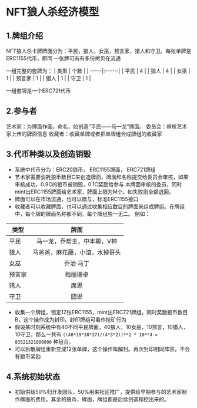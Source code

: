 # NFT狼人杀经济模型

## 1.牌组介绍

NFT狼人杀卡牌牌面分为：平民，狼人，女巫，预言家，猎人和守卫。每张单牌是ERC1155代币，即同
一张牌可有有多份拷贝在流通

一组完整的套牌为：
| 类型  | 个数 |
| -----|:-----:|
| 平民  | 4 |
| 狼人  | 4 |
| 女巫  | 1 |
| 预言家 | 1 |
| 猎人  | 1 |
| 守卫  | 1 |

一组套牌是一个ERC721代币

## 2.参与者

艺术家：为牌面作画，命名，如创造“平民——马一龙”牌面。
委员会：审核艺术家上传的牌面信息
收藏者：收藏单牌或者把单牌组合成牌组的收藏家

## 3.代币种类以及创造销毁

- 系统中代币分为：ERC20狼币， ERC1155牌面， ERC721牌组
- 艺术家需要消耗狼币数目C来创造牌面，牌面和名称提交给委员会审核，如果审核成功，0.9C的狼币被销毁，0.1C奖励给参与
本牌面审核的委员，同时mint出ERC1155牌面给艺术家，牌面上限为M个。如失败则全额退回。
- 牌面可以在市场流通，也可以赠与，标准ERC1155接口
- 收藏者可以收藏牌面，也可以通过收集相应数目的牌面来组成牌组。在牌组中，每个牌的牌面名称都不同。每个牌组独一无二。
例如：

| 类型  | 牌面 |
| -----|:-----:|
| 平民  | 马一龙，乔帮主，中本聪，V神 |
| 狼人  | 马爸爸，麻花藤，小渣，水掉哥头 |
| 女巫  | 乔治·马丁 |
| 预言家 | 梅丽珊卓 |
| 猎人  | 席恩 |
| 守卫  | 囧恩 |


- 收集一个牌组，锁定12张ERC1155，mint出ERC721牌组，同时奖励狼币数目B，这个操作成为封印。封印牌组可看作挖矿行为
- 假设某时刻系统中有40不同平民牌面，40狼人，10女巫，10预言，10猎人，10守卫，那么一共有
`((40*39*38*37)/(4*3*2))**2 * 10**4 = 83521321000000` 种组合。
- 可以拆散牌组重新变成12张单牌，这个操作叫解封。再次封印相同阵容，不会有狼币奖励

## 4.系统初始状态

- 初始供给50%归开发团队，50%用来社区推广，提供给早期参与的艺术家制作牌面的费用。其余的狼币，牌面，牌组都是后续创造和挖出来的。

